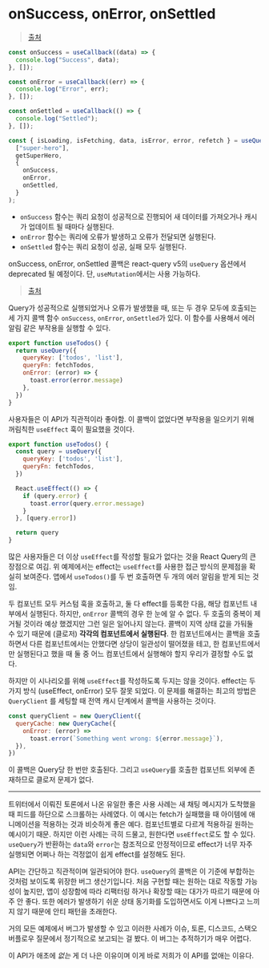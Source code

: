 # onSuccess, onError, onSettled

> [출처](https://github.com/ssi02014/react-query-tutorial#onsuccess-onerror-onsettled)

```js
const onSuccess = useCallback((data) => {
  console.log("Success", data);
}, []);

const onError = useCallback((err) => {
  console.log("Error", err);
}, []);

const onSettled = useCallback(() => {
  console.log("Settled");
}, []);

const { isLoading, isFetching, data, isError, error, refetch } = useQuery(
  ["super-hero"],
  getSuperHero,
  {
    onSuccess,
    onError,
    onSettled,
  }
);
```

- `onSuccess` 함수는 쿼리 요청이 성공적으로 진행되어 새 데이터를 가져오거나 캐시가 업데이트 될 때마다 실행된다.
- `onError` 함수는 쿼리에 오류가 발생하고 오류가 전달되면 실행된다.
- `onSettled` 함수는 쿼리 요청이 성공, 실패 모두 실행된다.

onSuccess, onError, onSettled 콜백은 react-query v5의 `useQuery` 옵션에서 deprecated 될 예정이다. 단, `useMutation`에서는 사용 가능하다.

> [출처](https://velog.io/@cnsrn1874/breaking-react-querys-api-on-purpose)

Query가 성공적으로 실행되었거나 오류가 발생했을 때, 또는 두 경우 모두에 호출되는 세 가지 콜백 함수 `onSuccess`, `onError`, `onSettled`가 있다. 이 함수를 사용해서 에러 알림 같은 부작용을 실행할 수 있다.

```js
export function useTodos() {
  return useQuery({
    queryKey: ['todos', 'list'],
    queryFn: fetchTodos,
    onError: (error) => {
      toast.error(error.message)
    },
  })
}
```

사용자들은 이 API가 직관적이라 좋아함. 이 콜백이 없었다면 부작용을 일으키기 위해 꺼림칙한 `useEffect` 훅이 필요했을 것이다.

```js
export function useTodos() {
  const query = useQuery({
    queryKey: ['todos', 'list'],
    queryFn: fetchTodos,
  })

  React.useEffect(() => {
    if (query.error) {
      toast.error(query.error.message)
    }
  }, [query.error])

  return query
}
```

많은 사용자들은 더 이상 `useEffect`를 작성할 필요가 없다는 것을 React Query의 큰 장점으로 여김. 위 예제에서는 effect는 `useEffect`를 사용한 접근 방식의 문제점을 확실히 보여준다. 앱에서 `useTodos()`를 두 번 호출하면 두 개의 에러 알림을 받게 되는 것임.

두 컴포넌트 모두 커스텀 훅을 호출하고, 둘 다 effect를 등록한 다음, 해당 컴포넌트 내부에서 실행된다. 하지만, `onError` 콜백의 경우 한 눈에 알 수 없다. 두 호출의 중복이 제거될 것이라 예상 했겠지만 그런 일은 일어나지 않는다. 콜백이 지역 상태 값을 가둬둘 수 있기 때문에 (클로저) **각각의 컴포넌트에서 실행된다**. 한 컴포넌트에서는 콜백을 호출하면서 다른 컴포넌트에서는 안했다면 상당이 일관성이 떨어졌을 테고, 한 컴포넌트에서만 실행된다고 했을 때 둘 중 어느 컴포넌트에서 실행해야 할지 우리가 결정할 수도 없다.

하지만 이 시나리오를 위해 `useEffect`를 작성하도록 두지는 않을 것이다. effect는 두 가지 방식 (useEffect, onError) 모두 잘못 되었다. 이 문제를 해결하는 최고의 방법은 `QueryClient` 를 세팅할 때 전역 캐시 단계에서 콜백을 사용하는 것이다.

```js
const queryClient = new QueryClient({
  queryCache: new QueryCache({
    onError: (error) =>
      toast.error(`Something went wrong: ${error.message}`),
  }),
})
```

이 콜백은 Query당 한 번만 호출된다. 그리고 `useQuery`를 호출한 컴포넌트 외부에 존재하므로 클로저 문제가 없다.

---

트위터에서 이뤄진 토론에서 나온 유일한 좋은 사용 사례는 새 채팅 메시지가 도착했을 때 피드를 하단으로 스크롤하는 사례였다. 이 예시는 fetch가 실패했을 때 아이템에 애니메이션을 적용하는 것과 비슷하게 좋은 예다. 컴포넌트별로 다르게 적용하길 원하는 예시이기 때문. 하지만 이런 사례는 극히 드물고, 원한다면 `useEffect`로도 할 수 있다. `useQuery`가 반환하는 `data`와 `error`는 참조적으로 안정적이므로 effect가 너무 자주 실행되면 어쩌나 하는 걱정없이 쉽게 effect를 설정해도 된다.

API는 간단하고 직관적이며 일관되어야 한다. `useQuery`의 콜백은 이 기준에 부합하는 것처럼 보이도록 위장한 버그 생산기입니다. 처음 구현할 때는 원하는 대로 작동할 가능성이 높지만, 앱이 성장함에 따라 리팩터링 하거나 확장할 때는 대가가 따르기 때문에 아주 안 좋다. 또한 에러가 발생하기 쉬운 상태 동기화를 도입하면서도 이게 나쁘다고 느끼지 않기 때문에 안티 패턴을 초래한다.

거의 모든 예제에서 버그가 발생할 수 있고 이러한 사례가 이슈, 토론, 디스코드, 스택오버플로우 질문에서 정기적으로 보고되는 걸 봤다. 이 버그는 추적하기가 매우 어렵다.

이 API가 애초에 *없는* 게 더 나은 이유이며 이게 바로 저희가 이 API를 없애는 이유다.
